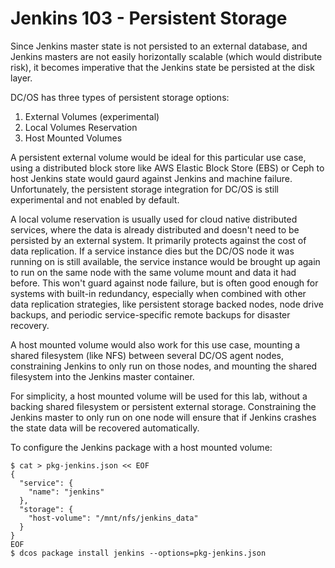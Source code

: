 # Jenkins 103 - Persistent Storage

Since Jenkins master state is not persisted to an external database, and Jenkins masters are not easily horizontally scalable (which would distribute risk), it becomes imperative that the Jenkins state be persisted at the disk layer.

DC/OS has three types of persistent storage options:

1. External Volumes (experimental)
1. Local Volumes Reservation
1. Host Mounted Volumes

A persistent external volume would be ideal for this particular use case, using a distributed block store like AWS Elastic Block Store (EBS) or Ceph to host Jenkins state would gaurd against Jenkins and machine failure. Unfortunately, the persistent storage integration for DC/OS is still experimental and not enabled by default.

A local volume reservation is usually used for cloud native distributed services, where the data is already distributed and doesn't need to be persisted by an external system. It primarily protects against the cost of data replication. If a service instance dies but the DC/OS node it was running on is still available, the service instance would be brought up again to run on the same node with the same volume mount and data it had before. This won't guard against node failure, but is often good enough for systems with built-in redundancy, especially when combined with other data replication strategies, like persistent storage backed nodes, node drive backups, and periodic service-specific remote backups for disaster recovery.

A host mounted volume would also work for this use case, mounting a shared filesystem (like NFS) between several DC/OS agent nodes, constraining Jenkins to only run on those nodes, and mounting the shared filesystem into the Jenkins master container.

For simplicity, a host mounted volume will be used for this lab, without a backing shared filesystem or persistent external storage. Constraining the Jenkins master to only run on one node will ensure that if Jenkins crashes the state data will be recovered automatically.

To configure the Jenkins package with a host mounted volume:

```
$ cat > pkg-jenkins.json << EOF
{
  "service": {
    "name": "jenkins"
  },
  "storage": {
    "host-volume": "/mnt/nfs/jenkins_data"
  }
}
EOF
$ dcos package install jenkins --options=pkg-jenkins.json
```
